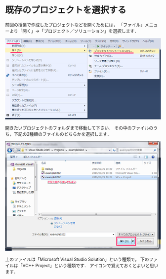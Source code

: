 # 既存のプロジェクトを選択する

前回の授業で作成したプロジェクトなどを開くためには，
「ファイル」メニューより「開く」→「プロジェクト／ソリューション」を選択します．

![open01](/img/open01.png)

開きたいプロジェクトのフォルダまで移動して下さい．
その中のファイルのうち，下記の2種類のファイルのどちらかを選択します．

![open02](/img/open02.png)

上のファイルは「Microsoft Visual Studio Solution」という種類で，
下のファイルは「VC++ Project」という種類です．
アイコンで覚えておくとよいと思います．
